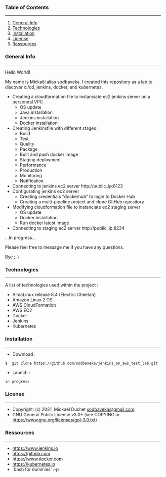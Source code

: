 ### Table of Contents
***
1. [General Info](#general-info)
2. [Technologies](#technologies)
3. [Installation](#installation)
4. [License](#License)
5. [Ressources](#Ressources)

### General Info
***
Hello World!

My name is Mickaël alias sodbaveka.
I created this repository as a lab to discover ci/cd, jenkins, docker, and kubernetes.

* Creating a cloudformation file to instanciate ec2 jenkins server on a personnal VPC
    * OS update
    * Java installation
    * Jenkins installation
    * Docker installation
* Creating Jenkinsfile with different stages :
    * Build
    * Test
    * Quality
    * Package
    * Built and push docker image
    * Staging deployment
    * Performance
    * Production
    * Monitoring
    * Notification
* Connecting to jenkins ec2 server http://public_ip:8123
* Configurating jenkins ec2 server
    * Creating credentials "dockerhub" to login to Docker Hub
    * Creating a multi-pipeline project and clone GitHub repository
* Modifying cloudformation file to instanciate ec2 staging server
    * OS update
    * Docker installation
    * Run docker latest image
* Connecting to staging ec2 server http://public_ip:8234

...In progress...

Please feel free to message me if you have any questions.

Bye ;-)

### Technologies
***
A list of technologies used within the project :
* AlmaLinux release 8.4 (Electric Cheetah)
* Amazon Linux 2 OS
* AWS CloudFormation
* AWS EC2
* Docker
* Jenkins
* Kubernetes

### Installation
***
* Download :
```
$  git clone https://github.com/sodbaveka/jenkins_on_aws_test_lab.git
```

* Launch :
```
in progress
```

### License
***
* Copyright: (c) 2021, Mickaël Duchet <sodbaveka@gmail.com>
* GNU General Public License v3.0+ (see COPYING or https://www.gnu.org/licenses/gpl-3.0.txt)

### Ressources
***
* https://www.jenkins.io
* https://github.com
* https://www.docker.com
* https://kubernetes.io
* 'bash for dummies’ :-p 

